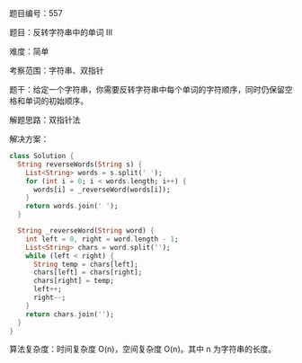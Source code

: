 题目编号：557

题目：反转字符串中的单词 III

难度：简单

考察范围：字符串、双指针

题干：给定一个字符串，你需要反转字符串中每个单词的字符顺序，同时仍保留空格和单词的初始顺序。

解题思路：双指针法

解决方案：

```dart
class Solution {
  String reverseWords(String s) {
    List<String> words = s.split(' ');
    for (int i = 0; i < words.length; i++) {
      words[i] = _reverseWord(words[i]);
    }
    return words.join(' ');
  }

  String _reverseWord(String word) {
    int left = 0, right = word.length - 1;
    List<String> chars = word.split('');
    while (left < right) {
      String temp = chars[left];
      chars[left] = chars[right];
      chars[right] = temp;
      left++;
      right--;
    }
    return chars.join('');
  }
}
```

算法复杂度：时间复杂度 O(n)，空间复杂度 O(n)。其中 n 为字符串的长度。